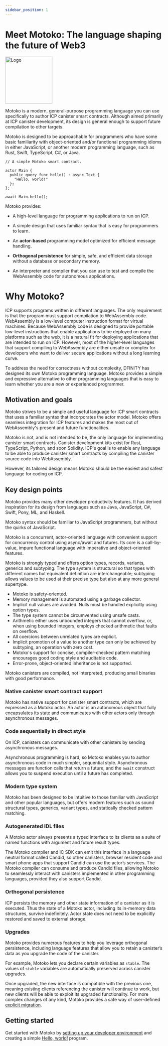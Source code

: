 ```yaml
---
sidebar_position: 1
---
```


# Meet Motoko: The language shaping the future of Web3

<img src="https://github.com/user-attachments/assets/844ca364-4d71-42b3-aaec-4a6c3509ee2e" alt="Logo" width="150" height="150" />

Motoko is a modern, general-purpose programming language you can use specifically to author ICP canister smart contracts. Although aimed primarily at ICP canister development, its design is general enough to support future compilation to other targets.

Motoko is designed to be approachable for programmers who have some basic familiarity with object-oriented and/or functional programming idioms in either JavaScript, or another modern programming language, such as Rust, Swift, TypeScript, C#, or Java.


```motoko
// A simple Motoko smart contract.

actor Main {
  public query func hello() : async Text {
    "Hello, world!"
  };
};

await Main.hello();
```


Motoko provides:

-   A high-level language for programming applications to run on ICP.

-   A simple design that uses familiar syntax that is easy for programmers to learn.

-   An **actor-based** programming model optimized for efficient message handling.

-   **Orthogonal persistence** for simple, safe, and efficient data storage without a database or secondary memory.

-   An interpreter and compiler that you can use to test and compile the WebAssembly code for autonomous applications.

# Why Motoko?

ICP supports programs written in different languages. The only requirement is that the program must support compilation to WebAssembly code. WebAssembly is a low-level computer instruction format for virtual machines. Because WebAssembly code is designed to provide portable low-level instructions that enable applications to be deployed on many platforms such as the web, it is a natural fit for deploying applications that are intended to run on ICP. However, most of the higher-level languages that support compiling to WebAssembly are either unsafe or complex for developers who want to deliver secure applications without a long learning curve.

To address the need for correctness without complexity, DFINITY has designed its own Motoko programming language. Motoko provides a simple and expressive alternative to other programming languages that is easy to learn whether you are a new or experienced programmer.

## Motivation and goals

Motoko strives to be a simple and useful language for ICP smart contracts that uses a familiar syntax that incorporates the actor model. Motoko offers seamless integration for ICP features and makes the most out of WebAssembly's present and future functionalities.

Motoko is not, and is not intended to be, the only language for implementing canister smart contracts. Canister development kits exist for Rust, TypeScript, Python, and soon Solidity. ICP's goal is to enable any language to be able to produce canister smart contracts by compiling the canister source code into WebAssembly.

However, its tailored design means Motoko should be the easiest and safest language for coding on ICP.

## Key design points

Motoko provides many other developer productivity features. It has derived inspiration for its design from languages such as Java, JavaScript, C#, Swift, Pony, ML, and Haskell.

Motoko syntax should be familiar to JavaScript programmers, but without the quirks of JavaScript.

Motoko is a concurrent, actor-oriented language with convenient support for concurrency control using async/await and futures.
Its core is a call-by-value, impure functional language with imperative and object-oriented features.

Motoko is strongly typed and offers option types, records, variants, generics and subtyping. The type system is structural so that types with different names but equivalent definition are interchangeable; subtyping allows values to be used at their precise type but also at any more general supertype.

- Motoko is safety-oriented.
- Memory management is automated using a garbage collector.
- Implicit null values are avoided. Nulls must be handled explicitly using option types.
- The type system cannot be circumvented using unsafe casts.
- Arithmetic either uses unbounded integers that cannot overflow, or, when using bounded integers, employs checked arithmetic that faults on overflow.
- All coercions between unrelated types are explicit.
- Implicit promotion of a value to another type can only be achieved by subtyping, an operation with zero cost.
- Motoko's support for concise, compiler-checked pattern matching encourages good coding style and auditable code.
- Error-prone, object-oriented inheritance is not supported.

Motoko canisters are compiled, not interpreted, producing small binaries with good performance.

### Native canister smart contract support

Motoko has native support for canister smart contracts, which are expressed as a Motoko actor. An actor is an autonomous object that fully encapsulates its state and communicates with other actors only through asynchronous messages.

### Code sequentially in direct style

On ICP, canisters can communicate with other canisters by sending asynchronous messages.

Asynchronous programming is hard, so Motoko enables you to author asynchronous code in much simpler, sequential style. Asynchronous messages are function calls that return a future, and the `await` construct allows you to suspend execution until a future has completed.

### Modern type system

Motoko has been designed to be intuitive to those familiar with JavaScript and other popular languages, but offers modern features such as sound structural types, generics, variant types, and statically checked pattern matching.

### Autogenerated IDL files

A Motoko actor always presents a typed interface to its clients as a suite of named functions with argument and future result types.

The Motoko compiler and IC SDK can emit this interface in a language neutral format called Candid, so other canisters, browser resident code and smart phone apps that support Candid can use the actor’s services. The Motoko compiler can consume and produce Candid files, allowing Motoko to seamlessly interact with canisters implemented in other programming languages, provided they also support Candid.

### Orthogonal persistence

ICP persists the memory and other state information of a canister as it is executed. Thus the state of a Motoko actor, including its in-memory data structures, survive indefinitely. Actor state does not need to be explicitly restored and saved to external storage.

### Upgrades

Motoko provides numerous features to help you leverage orthogonal persistence, including language features that allow you to retain a canister’s data as you upgrade the code of the canister.

For example, Motoko lets you declare certain variables as `stable`. The values of `stable` variables are automatically preserved across canister upgrades.

Once upgraded, the new interface is compatible with the previous one, meaning existing clients referencing the canister will continue to work, but new clients will be able to exploit its upgraded functionality. For more complex changes of any kind, Motoko provides a safe way of user-defined [explicit migration](../canister-maintenance/compatibility.md#explicit-migration).

## Getting started

Get started with Motoko by [setting up your developer environment](dev-env.md) and creating a simple [Hello, world!](quickstart.md) program.